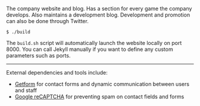 The company website and blog. Has a section for every game the company develops. Also maintains a development blog. 
Development and promotion can also be done through Twitter.

```Shell
$ ./build
```

The `build.sh` script will automatically launch the website locally on port 8000. 
You can call Jekyll manually if you want to define any custom parameters such as ports.

---


External dependencies and tools include:

- [Getform](https://getform.io/) for contact forms and dynamic communication between users and staff
- [Google reCAPTCHA](https://www.google.com/recaptcha) for preventing spam on contact fields and forms

